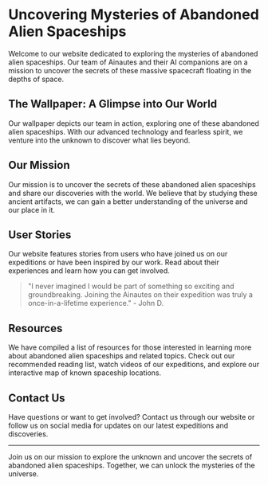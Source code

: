 <!--font:Montserrat-->

# Uncovering Mysteries of Abandoned Alien Spaceships

Welcome to our website dedicated to exploring the mysteries of abandoned alien spaceships. Our team of Ainautes and their AI companions are on a mission to uncover the secrets of these massive spacecraft floating in the depths of space.

## The Wallpaper: A Glimpse into Our World

Our wallpaper depicts our team in action, exploring one of these abandoned alien spaceships. With our advanced technology and fearless spirit, we venture into the unknown to discover what lies beyond.

## Our Mission

Our mission is to uncover the secrets of these abandoned alien spaceships and share our discoveries with the world. We believe that by studying these ancient artifacts, we can gain a better understanding of the universe and our place in it.

## User Stories

Our website features stories from users who have joined us on our expeditions or have been inspired by our work. Read about their experiences and learn how you can get involved.

> "I never imagined I would be part of something so exciting and groundbreaking. Joining the Ainautes on their expedition was truly a once-in-a-lifetime experience." - John D.

## Resources

We have compiled a list of resources for those interested in learning more about abandoned alien spaceships and related topics. Check out our recommended reading list, watch videos of our expeditions, and explore our interactive map of known spaceship locations.

## Contact Us

Have questions or want to get involved? Contact us through our website or follow us on social media for updates on our latest expeditions and discoveries.

---

Join us on our mission to explore the unknown and uncover the secrets of abandoned alien spaceships. Together, we can unlock the mysteries of the universe.

<!--

Write me content for website with wallpaper which alt text is:

"A team of Ainautes and their AI companions exploring a massive, abandoned alien spacecraft floating in the depths of space."

The name/title of the page should not be 1:1 copy of the alt text but rather a real content of the website which is using this wallpaper.

- Use markdown format 
- Start with heading
- Heading should be short and concise
- The content should look like a real website 
- The website should not be about the wallpaper, wallpaper is just a related background
- Heading should be contain work "wallpaper" or "background"
- Include real sections like references, contact, user stories, etc. use things relevant to the page purpose.
- Feel free to use structure like headings, bullets, numbering, blockquotes, paragraphs, horizontal lines, etc.
- You can use formatting like bold or _italic_
- You can include UTF-8 emojis
- Links should be only #hash anchors (and you can refer to the document itself)
- Do not include images


---


# Exploring the Unknown: Uncovering Mysteries of Abandoned Alien Spaceships

Welcome to our website dedicated to exploring the mysteries of abandoned alien spaceships. Our team of Ainautes and their AI companions are on a mission to uncover the secrets of these massive spacecraft floating in the depths of space.

## The Wallpaper: A Glimpse into Our World

Our wallpaper depicts our team in action, exploring one of these abandoned alien spaceships. With our advanced technology and fearless spirit, we venture into the unknown to discover what lies beyond.

## Our Mission

Our mission is to uncover the secrets of these abandoned alien spaceships and share our discoveries with the world. We believe that by studying these ancient artifacts, we can gain a better understanding of the universe and our place in it.

## User Stories

Our website features stories from users who have joined us on our expeditions or have been inspired by our work. Read about their experiences and learn how you can get involved.

> "I never imagined I would be part of something so exciting and groundbreaking. Joining the Ainautes on their expedition was truly a once-in-a-lifetime experience." - John D.

## Resources

We have compiled a list of resources for those interested in learning more about abandoned alien spaceships and related topics. Check out our recommended reading list, watch videos of our expeditions, and explore our interactive map of known spaceship locations.

## Contact Us

Have questions or want to get involved? Contact us through our website or follow us on social media for updates on our latest expeditions and discoveries.

---

Join us on our mission to explore the unknown and uncover the secrets of abandoned alien spaceships. Together, we can unlock the mysteries of the universe.


---


Write me a Google font which is best fitting for the website.

Pick from the list:
- Inter
- Cinzel
- Futura
- Barlow Condensed
- Great Vibes
- IBM Plex Sans
- Montserrat
- Playfair Display
- Poppins
- Cormorant Garamond
- Alegreya
- Cinzel Decorative
- Open Sans
- Exo 2
- Raleway
- Roboto
- Dancing Script
- Lato
- Creepster
- Lobster
- Cabin
- Orbitron


Write just the font name nothing else.


---


Montserrat

-->
